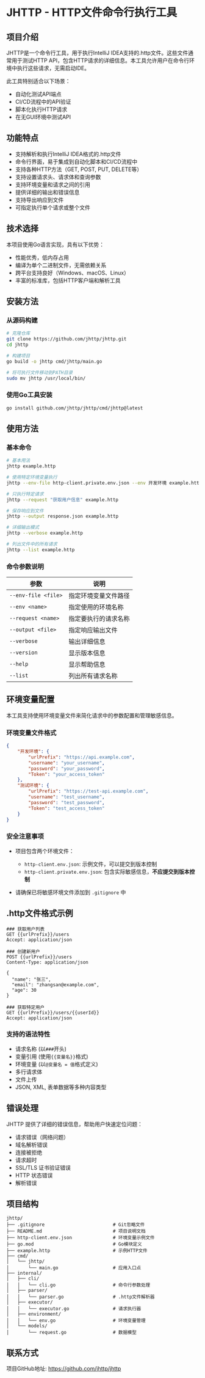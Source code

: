 # JHTTP - HTTP文件命令行执行工具

## 项目介绍

JHTTP是一个命令行工具，用于执行IntelliJ IDEA支持的.http文件。这些文件通常用于测试HTTP API，包含HTTP请求的详细信息。本工具允许用户在命令行环境中执行这些请求，无需启动IDE。

此工具特别适合以下场景：
- 自动化测试API端点
- CI/CD流程中的API验证
- 脚本化执行HTTP请求
- 在无GUI环境中测试API

## 功能特点

- 支持解析和执行IntelliJ IDEA格式的.http文件
- 命令行界面，易于集成到自动化脚本和CI/CD流程中
- 支持各种HTTP方法（GET, POST, PUT, DELETE等）
- 支持设置请求头、请求体和查询参数
- 支持环境变量和请求之间的引用
- 提供详细的输出和错误信息
- 支持导出响应到文件
- 可指定执行单个请求或整个文件

## 技术选择

本项目使用Go语言实现，具有以下优势：

- 性能优秀，低内存占用
- 编译为单个二进制文件，无需依赖关系
- 跨平台支持良好（Windows、macOS、Linux）
- 丰富的标准库，包括HTTP客户端和解析工具

## 安装方法

### 从源码构建

```bash
# 克隆仓库
git clone https://github.com/jhttp/jhttp.git
cd jhttp

# 构建项目
go build -o jhttp cmd/jhttp/main.go

# 将可执行文件移动到PATH目录
sudo mv jhttp /usr/local/bin/
```

### 使用Go工具安装

```bash
go install github.com/jhttp/jhttp/cmd/jhttp@latest
```

## 使用方法

### 基本命令

```bash
# 基本用法
jhttp example.http

# 使用特定环境变量执行
jhttp --env-file http-client.private.env.json --env 开发环境 example.http

# 只执行特定请求
jhttp --request "获取用户信息" example.http

# 保存响应到文件
jhttp --output response.json example.http

# 详细输出模式
jhttp --verbose example.http

# 列出文件中的所有请求
jhttp --list example.http
```

### 命令参数说明

| 参数 | 说明 |
|------|------|
| `--env-file <file>` | 指定环境变量文件路径 |
| `--env <name>` | 指定使用的环境名称 |
| `--request <name>` | 指定要执行的请求名称 |
| `--output <file>` | 指定响应输出文件 |
| `--verbose` | 输出详细信息 |
| `--version` | 显示版本信息 |
| `--help` | 显示帮助信息 |
| `--list` | 列出所有请求名称 |

## 环境变量配置

本工具支持使用环境变量文件来简化请求中的参数配置和管理敏感信息。

### 环境变量文件格式

```json
{
    "开发环境": {
        "urlPrefix": "https://api.example.com",
        "username": "your_username",
        "password": "your_password",
        "Token": "your_access_token"
    },
    "测试环境": {
        "urlPrefix": "https://test-api.example.com",
        "username": "test_username",
        "password": "test_password",
        "Token": "test_access_token"
    }
}
```

### 安全注意事项

- 项目包含两个环境文件：
  - `http-client.env.json`: 示例文件，可以提交到版本控制
  - `http-client.private.env.json`: 包含实际敏感信息，**不应提交到版本控制**

- 请确保已将敏感环境文件添加到 `.gitignore` 中

## .http文件格式示例

```
### 获取用户列表
GET {{urlPrefix}}/users
Accept: application/json

### 创建新用户
POST {{urlPrefix}}/users
Content-Type: application/json

{
  "name": "张三",
  "email": "zhangsan@example.com",
  "age": 30
}

### 获取特定用户
GET {{urlPrefix}}/users/{{userId}}
Accept: application/json
```

### 支持的语法特性

- 请求名称 (以`###`开头)
- 变量引用 (使用`{{变量名}}`格式)
- 环境变量 (以`@变量名 = 值`格式定义)
- 多行请求体
- 文件上传
- JSON, XML, 表单数据等多种内容类型

## 错误处理

JHTTP 提供了详细的错误信息，帮助用户快速定位问题：

- 请求错误（网络问题）
- 域名解析错误
- 连接被拒绝
- 请求超时
- SSL/TLS 证书验证错误
- HTTP 状态错误
- 解析错误

## 项目结构

```
jhttp/
├── .gitignore                         # Git忽略文件
├── README.md                          # 项目说明文档
├── http-client.env.json               # 环境变量示例文件
├── go.mod                             # Go模块定义
├── example.http                       # 示例HTTP文件
├── cmd/
│   └── jhttp/
│       └── main.go                    # 应用入口点
├── internal/
│   ├── cli/
│   │   └── cli.go                     # 命令行参数处理
│   ├── parser/
│   │   └── parser.go                  # .http文件解析器
│   ├── executor/
│   │   └── executor.go                # 请求执行器
│   ├── environment/
│   │   └── env.go                     # 环境变量管理
│   └── models/
│       └── request.go                 # 数据模型
```

## 联系方式

项目GitHub地址: https://github.com/jhttp/jhttp 